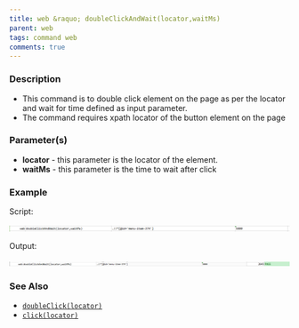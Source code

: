 ```yaml
---
title: web &raquo; doubleClickAndWait(locator,waitMs)
parent: web
tags: command web
comments: true
---
```


### Description

*   This command is to double  click element on the page as per the locator and wait for time defined as input parameter.
*   The command requires xpath locator of the button element on the page

### Parameter(s)

- **locator** - this parameter is the locator of the element.
- **waitMs** - this parameter is the time to wait after click

### Example

Script:

![](image/doubleClickAndWait_01.png)

Output:

![](image/doubleClickAndWait_02.png)

### See Also

*   [`doubleClick(locator)`](doubleClick(locator))
*   [`click(locator)`](click(locator))